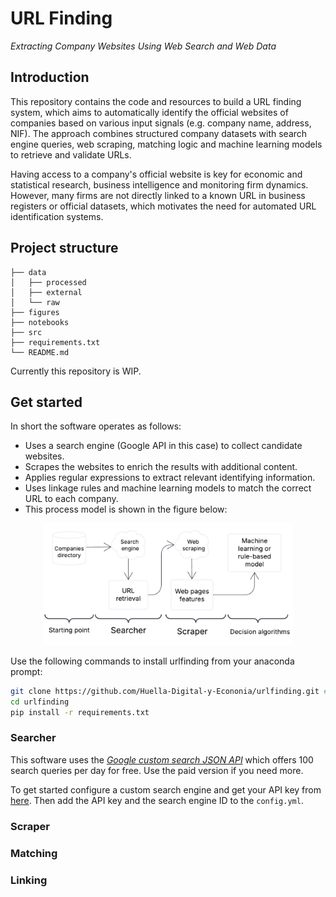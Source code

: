 # URL Finding

*Extracting Company Websites Using Web Search and Web Data*

## Introduction

This repository contains the code and resources to build a URL finding system, which aims to automatically identify the official websites of companies based on various input signals (e.g. company name, address, NIF). The approach combines structured company datasets with search engine queries, web scraping, matching logic and machine learning models to retrieve and validate URLs.

Having access to a company's official website is key for economic and statistical research, business intelligence and monitoring firm dynamics. However, many firms are not directly linked to a known URL in business registers or official datasets, which motivates the need for automated URL identification systems.

## Project structure


    ├── data
    │   ├── processed
    │   ├── external
    │   └── raw
    ├── figures
    ├── notebooks
    ├── src
    ├── requirements.txt
    └── README.md


Currently this repository is WIP.

## Get started

In short the software operates as follows:
- Uses a search engine (Google API in this case) to collect candidate websites.
- Scrapes the websites to enrich the results with additional content.
- Applies regular expressions to extract relevant identifying information.
- Uses linkage rules and machine learning models to match the correct URL to each company.
- This process model is shown in the figure below:

<p align="center">
  <img src="figures/steps.png" alt="steps" width="400"/>
</p>


Use the following commands to install urlfinding from your anaconda prompt:


```bash
git clone https://github.com/Huella-Digital-y-Econonia/urlfinding.git # or download and unzip this repository
cd urlfinding
pip install -r requirements.txt
```

### Searcher

This software uses the *[Google custom search JSON API](https://developers.google.com/custom-search)* which offers 100 search queries per day for free. Use the paid version if you need more.

To get started configure a custom search engine and get your API key from [here](https://developers.google.com/custom-search/v1/overview). Then add the API key and the search engine ID to the `config.yml`.

### Scraper


### Matching


### Linking